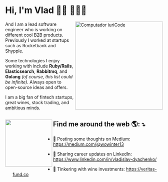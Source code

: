 # Hi, I'm Vlad 👋🏻 👨🏼‍💻


<img src="https://user-images.githubusercontent.com/12775766/103553150-19e31f80-4ebe-11eb-875a-5a169faa79b3.gif" min-width="280px" max-width="400px" width="280px" align="right" alt="Computador iuriCode">

<p align="left">
  And I am a lead software engineer who is working on different cool B2B products. Previously I worked at startups such as Rocketbank and Shypple.
</p>


<p align="left">
  Some technologies I enjoy working with include <strong>Ruby/Rails</strong>, <strong>Elasticsearch</strong>, <strong>Rabbitmq</strong>, and <strong>Golang</strong> <i>(of course, this list could be infinite)</i>. Always open to open-source ideas and offers.
</p>

<p align="left">
  I am a big fan of fintech startups, great wines, stock trading, and ambitious minds.
</p>

## Find me around the web 🌎: ⤵️ <a href="https://t.me/wowinter13"><img align="left" width="150" height="150" src="https://user-images.githubusercontent.com/12775766/103697006-5a22ca80-4fb0-11eb-9c3d-fbd78436fb35.png"></a>

- 💭 Posting some thoughts on Medium: https://medium.com/@wowinter13

- 💼 Sharing career updates on LinkedIn: https://www.linkedin.com/in/vladislav-dyachenko/

- 🍾 Tinkering with wine investments: https://veritas-fund.co


